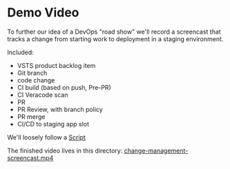 # Demo Video

To further our idea of a DevOps "road show" we'll record a screencast that tracks a change from starting work to deployment in a staging environment.

Included:
-  VSTS product backlog item
-  Git branch
-  code change
-  CI build (based on push, Pre-PR)
-  CI Veracode scan
-  PR
-  PR Review, with branch policy
-  PR merge
-  CI/CD to staging app slot


We'll loosely follow a [Script](./Script.md)

The finished video lives in this directory: [change-management-screencast.mp4](./change-management-screencast.mp4)
